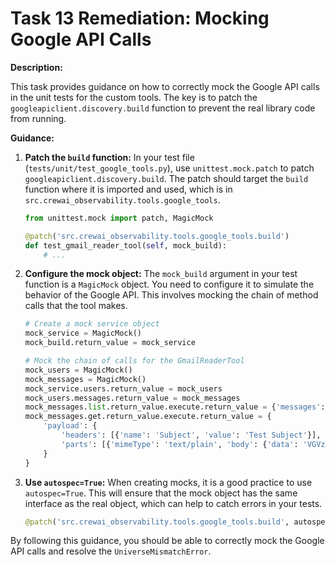 
# Task 13 Remediation: Mocking Google API Calls

**Description:**

This task provides guidance on how to correctly mock the Google API calls in the unit tests for the custom tools. The key is to patch the `googleapiclient.discovery.build` function to prevent the real library code from running.

**Guidance:**

1.  **Patch the `build` function:** In your test file (`tests/unit/test_google_tools.py`), use `unittest.mock.patch` to patch `googleapiclient.discovery.build`. The patch should target the `build` function where it is imported and used, which is in `src.crewai_observability.tools.google_tools`.

    ```python
    from unittest.mock import patch, MagicMock

    @patch('src.crewai_observability.tools.google_tools.build')
    def test_gmail_reader_tool(self, mock_build):
        # ...
    ```

2.  **Configure the mock object:** The `mock_build` argument in your test function is a `MagicMock` object. You need to configure it to simulate the behavior of the Google API. This involves mocking the chain of method calls that the tool makes.

    ```python
    # Create a mock service object
    mock_service = MagicMock()
    mock_build.return_value = mock_service

    # Mock the chain of calls for the GmailReaderTool
    mock_users = MagicMock()
    mock_messages = MagicMock()
    mock_service.users.return_value = mock_users
    mock_users.messages.return_value = mock_messages
    mock_messages.list.return_value.execute.return_value = {'messages': [{'id': '123'}]}
    mock_messages.get.return_value.execute.return_value = {
        'payload': {
            'headers': [{'name': 'Subject', 'value': 'Test Subject'}],
            'parts': [{'mimeType': 'text/plain', 'body': {'data': 'VGVzdCBib2R5'}}] # 'Test body' base64 encoded
        }
    }
    ```

3.  **Use `autospec=True`:** When creating mocks, it is a good practice to use `autospec=True`. This will ensure that the mock object has the same interface as the real object, which can help to catch errors in your tests.

    ```python
    @patch('src.crewai_observability.tools.google_tools.build', autospec=True)
    ```

By following this guidance, you should be able to correctly mock the Google API calls and resolve the `UniverseMismatchError`.

